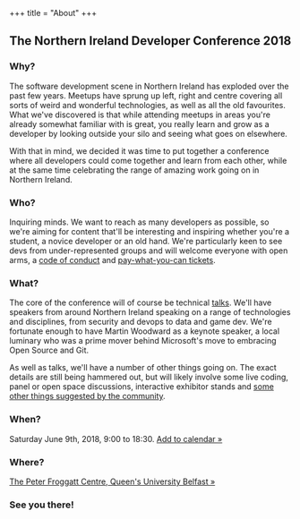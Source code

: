 +++
title = "About"
+++

<section class="row">
    <div class="main-container">
        <a id="top"></a>
        <main class="container generic">
            <div class="col-md-12 main">
                <h1>The Northern Ireland Developer Conference 2018</h1>
                <h3>Why?</h3>
                <p>
                    The software development scene in Northern Ireland has exploded over the past few years.
                    Meetups have sprung up left, right and centre covering all sorts of weird and wonderful technologies, as well as all the old favourites.     
                    What we've discovered is that while attending meetups in areas you're already somewhat familiar with is great, you really learn and grow as a developer by looking outside your silo and seeing what goes on elsewhere.
                </p>
                <p>
                    With that in mind, we decided it was time to put together a conference where all developers could come together and learn from each other, while at the same time celebrating the range of amazing work going on in Northern Ireland.
                </p>
                <h3>Who?</h3>
                <p>
                    Inquiring minds. We want to reach as many developers as possible, so we're aiming for content that'll be interesting and inspiring whether you're a student, a novice developer or an old hand. We're particularly keen to see devs from under-represented groups and will welcome everyone with open arms, a <a class="subtle" href="/code-of-conduct/">code of conduct</a> and <a class="subtle" href="/tickets/">pay-what-you-can tickets</a>.
                </p>
                <h3>What?</h3>
                <p>
                    The core of the conference will of course be technical <a class="subtle" href="/agenda/">talks</a>. We'll have speakers from around Northern Ireland speaking on a range of technologies and disciplines, from security and devops to data and game dev. We're fortunate enough to have Martin Woodward as a keynote speaker, a local luminary who was a prime mover behind Microsoft's move to embracing Open Source and Git.
                </p>
                <p>
                    As well as talks, we'll have a number of other things going on. The exact details are still being hammered out, but will likely involve some live coding, panel or open space discussions, interactive exhibitor stands and <a class="subtle" href="mailto:info@nidevconf.com">some other things suggested by the community</a>.
                </p>
                <h3>When?</h3>
                <p>
                    Saturday June 9th, 2018, 9:00 to 18:30. <a class="subtle" href="/Northern_Ireland_Developer_Conference.ics">Add to calendar &raquo;</a>
                </p>
                <h3>Where?</h3>
                <p>
                    <a class="subtle" href="/venue/">The Peter Froggatt Centre, Queen's University Belfast &raquo;</a>
                </p>
                <h3>See you there!</h3>
            </div>
        </main>
    </div>
</section>